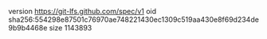 version https://git-lfs.github.com/spec/v1
oid sha256:554298e87501c76970ae748221430ec1309c519aa430e8f69d234de9b9b4468e
size 1143893
